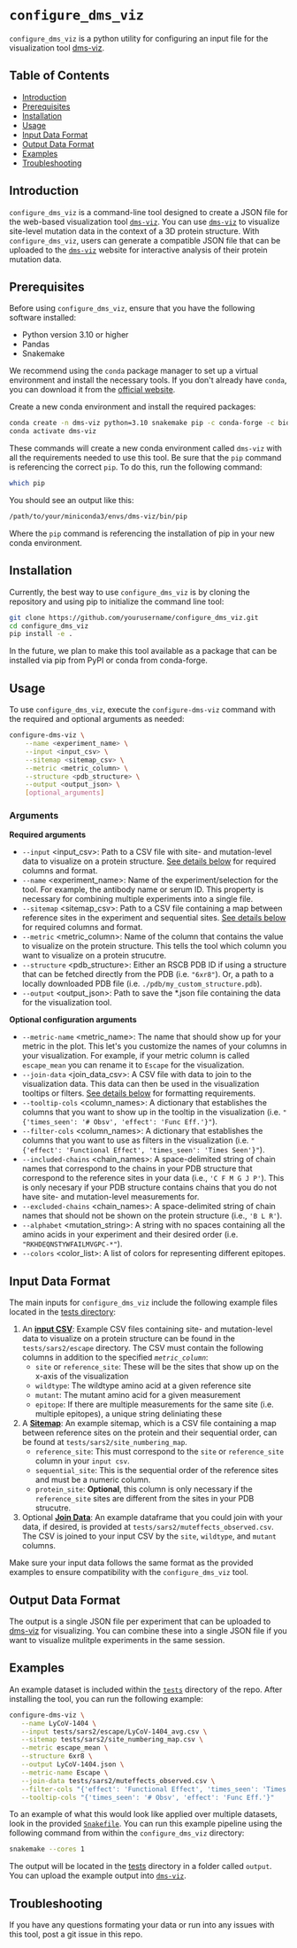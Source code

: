 # `configure_dms_viz`

`configure_dms_viz` is a python utility for configuring an input file for the visualization tool [dms-viz](https://dms-viz.github.io/).

## Table of Contents

- [Introduction](#introduction)
- [Prerequisites](#prerequisites)
- [Installation](#installation)
- [Usage](#usage)
- [Input Data Format](#input-data-format)
- [Output Data Format](#output-data-format)
- [Examples](#examples)
- [Troubleshooting](#troubleshooting)

## Introduction

`configure_dms_viz` is a command-line tool designed to create a JSON file for the web-based visualization tool [`dms-viz`](https://dms-viz.github.io/). You can use [`dms-viz`](https://dms-viz.github.io/) to visualize site-level mutation data in the context of a 3D protein structure. With `configure_dms_viz`, users can generate a compatible JSON file that can be uploaded to the [`dms-viz`](https://dms-viz.github.io/) website for interactive analysis of their protein mutation data.

## Prerequisites

Before using `configure_dms_viz`, ensure that you have the following software installed:

- Python version 3.10 or higher
- Pandas
- Snakemake

We recommend using the `conda` package manager to set up a virtual environment and install the necessary tools. If you don't already have `conda`, you can download it from the [official website](https://docs.conda.io/en/latest/miniconda.html).

Create a new conda environment and install the required packages:

```bash
conda create -n dms-viz python=3.10 snakemake pip -c conda-forge -c bioconda
conda activate dms-viz
```

These commands will create a new conda environment called `dms-viz` with all the requirements needed to use this tool. Be sure that the `pip` command is referencing the correct `pip`. To do this, run the following command:

```bash
which pip
```

You should see an output like this:

```bash
/path/to/your/miniconda3/envs/dms-viz/bin/pip
```

Where the `pip` command is referencing the installation of pip in your new conda environment.

## Installation

Currently, the best way to use `configure_dms_viz` is by cloning the repository and using pip to initialize the command line tool:

```bash
git clone https://github.com/yourusername/configure_dms_viz.git
cd configure_dms_viz
pip install -e .
```

In the future, we plan to make this tool available as a package that can be installed via pip from PyPI or conda from conda-forge.

## Usage

To use `configure_dms_viz`, execute the `configure-dms-viz` command with the required and optional arguments as needed:

```bash
configure-dms-viz \
    --name <experiment_name> \
    --input <input_csv> \
    --sitemap <sitemap_csv> \
    --metric <metric_column> \
    --structure <pdb_structure> \
    --output <output_json> \
    [optional_arguments]
```

### Arguments

**Required arguments**

- `--input` <input_csv>: Path to a CSV file with site- and mutation-level data to visualize on a protein structure. [See details below](#input-data-format) for required columns and format.
- `--name` <experiment_name>: Name of the experiment/selection for the tool. For example, the antibody name or serum ID. This property is necessary for combining multiple experiments into a single file.
- `--sitemap` <sitemap_csv>: Path to a CSV file containing a map between reference sites in the experiment and sequential sites. [See details below](#input-data-format) for required columns and format.
- `--metric` <metric_column>: Name of the column that contains the value to visualize on the protein structure. This tells the tool which column you want to visualize on a protein strucutre.
- `--structure` <pdb_structure>: Either an RSCB PDB ID if using a structure that can be fetched directly from the PDB (i.e. `"6xr8"`). Or, a path to a locally downloaded PDB file (i.e. `./pdb/my_custom_structure.pdb`).
- `--output` <output_json>: Path to save the \*.json file containing the data for the visualization tool.

**Optional configuration arguments**

- `--metric-name` <metric_name>: The name that should show up for your metric in the plot. This let's you customize the names of your columns in your visualization. For example, if your metric column is called `escape_mean` you can rename it to `Escape` for the visualization.
- `--join-data` <join_data_csv>: A CSV file with data to join to the visualization data. This data can then be used in the visualization tooltips or filters. [See details below](#input-data-format) for formatting requirements.
- `--tooltip-cols` <column_names>: A dictionary that establishes the columns that you want to show up in the tooltip in the visualization (i.e. `"{'times_seen': '# Obsv', 'effect': 'Func Eff.'}"`).
- `--filter-cols` <column_names>: A dictionary that establishes the columns that you want to use as filters in the visualization (i.e. `"{'effect': 'Functional Effect', 'times_seen': 'Times Seen'}"`).
- `--included-chains` <chain_names>: A space-delimited string of chain names that correspond to the chains in your PDB structure that correspond to the reference sites in your data (i.e., `'C F M G J P'`). This is only necesary if your PDB structure contains chains that you do not have site- and mutation-level measurements for.
- `--excluded-chains` <chain_names>: A space-delimited string of chain names that should not be shown on the protein structure (i.e., `'B L R'`).
- `--alphabet` <mutation_string>: A string with no spaces containing all the amino acids in your experiment and their desired order (i.e. `"RKHDEQNSTYWFAILMVGPC-*"`).
- `--colors` <color_list>: A list of colors for representing different epitopes.

## Input Data Format

The main inputs for `configure_dms_viz` include the following example files located in the [tests directory](tests/sars2/):

1. An [**input CSV**](tests/sars2/escape/): Example CSV files containing site- and mutation-level data to visualize on a protein structure can be found in the `tests/sars2/escape` directory. The CSV must contain the following columns in addition to the specified _`metric_column`_:
   - `site` or `reference_site`: These will be the sites that show up on the x-axis of the visualization
   - `wildtype`: The wildtype amino acid at a given reference site
   - `mutant`: The mutant amino acid for a given measurement
   - `epitope`: If there are multiple measurements for the same site (i.e. multiple epitopes), a unique string deliniating these
2. A [**Sitemap**](tests/sars2/site_numbering_map.csv): An example sitemap, which is a CSV file containing a map between reference sites on the protein and their sequential order, can be found at `tests/sars2/site_numbering_map`.
   - `reference_site`: This must correspond to the `site` or `reference_site` column in your `input csv`.
   - `sequential_site`: This is the sequential order of the reference sites and must be a numeric column.
   - `protein_site`: **Optional**, this column is only necessary if the `reference_site` sites are different from the sites in your PDB strucutre.
3. Optional [**Join Data**](tests/sars2/muteffects_observed.csv): An example dataframe that you could join with your data, if desired, is provided at `tests/sars2/muteffects_observed.csv`. The CSV is joined to your input CSV by the `site`, `wildtype`, and `mutant` columns.

Make sure your input data follows the same format as the provided examples to ensure compatibility with the `configure_dms_viz` tool.

## Output Data Format

The output is a single JSON file per experiment that can be uploaded to [dms-viz](https://dms-viz.github.io/) for visualizing. You can combine these into a single JSON file if you want to visualize mulitple experiments in the same session.

## Examples

An example dataset is included within the [`tests`](tests/sars2/) directory of the repo. After installing the tool, you can run the following example:

```bash
configure-dms-viz \
   --name LyCoV-1404 \
   --input tests/sars2/escape/LyCoV-1404_avg.csv \
   --sitemap tests/sars2/site_numbering_map.csv \
   --metric escape_mean \
   --structure 6xr8 \
   --output LyCoV-1404.json \
   --metric-name Escape \
   --join-data tests/sars2/muteffects_observed.csv \
   --filter-cols "{'effect': 'Functional Effect', 'times_seen': 'Times Seen'}" \
   --tooltip-cols "{'times_seen': '# Obsv', 'effect': 'Func Eff.'}"
```

To an example of what this would look like applied over multiple datasets, look in the provided [`Snakefile`](./Snakefile). You can run this example pipeline using the following command from within the `configure_dms_viz` directory:

```bash
snakemake --cores 1
```

The output will be located in the [tests](tests/sars2/) directory in a folder called `output`. You can upload the example output into [`dms-viz`](https://dms-viz.github.io/).

## Troubleshooting

If you have any questions formating your data or run into any issues with this tool, post a git issue in this repo.
